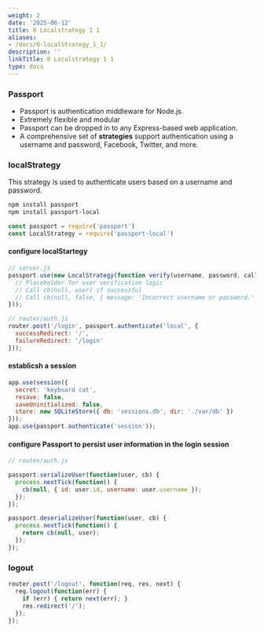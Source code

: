 ```yaml
---
weight: 2
date: '2025-06-12'
title: 0 Localstrategy 1 1
aliases:
- /docs/0-localStrategy_1_1/
description: ''
linkTitle: 0 Localstrategy 1 1
type: docs
---
```


### Passport
- Passport is authentication middleware for Node.js.
- Extremely flexible and modular
- Passport can be dropped in to any Express-based web application.
- A comprehensive set of **strategies** support authentication using a username and password, Facebook, Twitter, and more.

### localStrategy
This strategy is used to authenticate users based on a username and password.
```bash
npm install passport
npm install passport-local
```
```js
const passport = require('passport')
const LocalStrategy = require('passport-local')
```

#### configure localStartegy
```js
// server.js
passport.use(new LocalStrategy(function verify(username, password, callBack) {
  // Placeholder for user verification logic
  // Call cb(null, user) if successful
  // Call cb(null, false, { message: 'Incorrect username or password.' }) if unsuccessful
}));

// router/auth.js
router.post('/login', passport.authenticate('local', {
  successRedirect: '/',
  failureRedirect: '/login'
}));
```

#### establicsh a session
```js
app.use(session({
  secret: 'keyboard cat',
  resave: false,
  saveUninitialized: false,
  store: new SQLiteStore({ db: 'sessions.db', dir: './var/db' })
}));
app.use(passport.authenticate('session'));
```
#### configure Passport to persist user information in the login session
```js
// routes/auth.js

passport.serializeUser(function(user, cb) {
  process.nextTick(function() {
    cb(null, { id: user.id, username: user.username });
  });
});

passport.deserializeUser(function(user, cb) {
  process.nextTick(function() {
    return cb(null, user);
  });
});
```

### logout
```js
router.post('/logout', function(req, res, next) {
  req.logout(function(err) {
    if (err) { return next(err); }
    res.redirect('/');
  });
});
```
